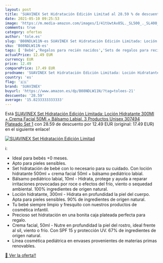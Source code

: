 ```yaml
---
layout: post
title: 'SUAVINEX Set Hidratación Edición Limitad al 28.59 % de descuento'
date: 2021-05-10 09:25:53
image: 'https://m.media-amazon.com/images/I/41tUwtAv85L._SL500_._SL400_.jpg'
comments: true
category: ofertas
author: 'tole.es'
slug: 'B08NDLW11N-es SUAVINEX Set Hidratación Edición Limitada: Loción...'
sku: 'B08NDLW11N-es'
tags: [ 'Bebé','Regalos para recién nacidos','Sets de regalos para recién nacidos','suavinex', ]
actualPrice: 12.49 EUR
currency: EUR
price: 12.49
comparePrice: 17.49 EUR
prodname: 'SUAVINEX Set Hidratación Edición Limitada: Loción Hidratante 300Ml + Crema Facial 50Ml + Bálsamo Labial. 3 Productos  Unisex  307494   Plateado  Set 1'
country: 'es'
flag: '🇪🇸'
brand: 'SUAVINEX'
buyurl: 'https://www.amazon.es/dp/B08NDLW11N/?tag=tolees-21'
descuento: '28.59'
average: '15.8233333333333'
---
```


Está [SUAVINEX Set Hidratación Edición Limitada: Loción Hidratante 300Ml + Crema Facial 50Ml + Bálsamo Labial. 3 Productos  Unisex  307494   Plateado  Set 1](https://www.amazon.es/dp/B08NDLW11N/?tag=tolees-21) con 28.59 de descuento por 12.49 EUR (original: 17.49 EUR) en el siguiente enlace!

[![SUAVINEX Set Hidratación Edición Limitad](https://m.media-amazon.com/images/I/41tUwtAv85L._SL500_._SL400_.jpg)](https://www.amazon.es/dp/B08NDLW11N/?tag=tolees-21)

ℹ️:

- Ideal para bebés +0 meses.
- Apto para pieles sensibles.
- Set hidratación de bebé con lo necesario para su cuidado. Con loción hidratante 500ml + crema facial 50ml + bálsamo pediátrico labial.
- Bálsamo pediátrico labial, 10ml - Hidrata, protege y ayuda a reparar irritaciones provocadas por roce o efectos del frío, viento o sequedad ambiental. 100% ingredientes de origen natural.
- Loción hidratante, 300ml - Hidrata en profundidad la piel del cuerpo. Apta para pieles sensibles. 90% de ingredientes de origen natural.
- Tu bebé siempre limpio y fresquito con nuestros productos de cosmética infantil.
- Precioso set hidratación en una bonita caja plateada perfecta para regalo.
- Crema facial, 50ml - Nutre en profundidad la piel del rostro, ideal frente al sil, viento o frío. Con SPF 15 y protección UV. 67% de ingredientes de origen natural.
- Línea cosmética pediátrica en envases provenientes de materias primas renovables.

[🛒 Ver la oferta!!](https://www.amazon.es/dp/B08NDLW11N/?tag=tolees-21)
